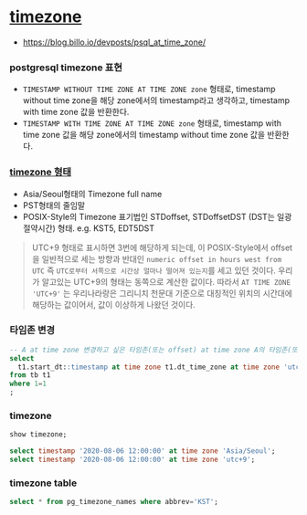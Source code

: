 # [timezone](https://www.postgresql.org/docs/current/functions-datetime.html#FUNCTIONS-DATETIME-ZONECONVERT)
- https://blog.billo.io/devposts/psql_at_time_zone/

### postgresql timezone 표현
- `TIMESTAMP WITHOUT TIME ZONE AT TIME ZONE zone` 형태로, timestamp without time zone을 해당 zone에서의 timestamp라고 생각하고, timestamp with time zone 값을 반환한다.    
- `TIMESTAMP WITH TIME ZONE AT TIME ZONE zone` 형태로, timestamp with time zone 값을 해당 zone에서의 timestamp without time zone 값을 반환한다.    

### [timezone 형태](https://www.postgresql.org/docs/current/datatype-datetime.html#DATATYPE-TIMEZONES)
- Asia/Seoul형태의 Timezone full name
- PST형태의 줄임말
- POSIX-Style의 Timezone 표기법인 STDoffset, STDoffsetDST (DST는 일광절약시간) 형태. e.g. KST5, EDT5DST  
> UTC+9 형태로 표시하면 3번에 해당하게 되는데, 이 POSIX-Style에서 offset을 일반적으로 세는 방향과 반대인 `numeric offset in hours west from UTC` 즉 `UTC로부터 서쪽으로 시간상 얼마나 떨어져 있는지`를 세고 있던 것이다. 우리가 알고있는 UTC+9의 형태는 동쪽으로 계산한 값이다. 따라서 `AT TIME ZONE 'UTC+9'` 는 우리나라랑은 그리니치 천문대 기준으로 대칭적인 위치의 시간대에 해당하는 값이어서, 값이 이상하게 나왔던 것이다.


### 타임존 변경
```sql
-- A at time zone 변경하고 싶은 타임존(또는 offset) at time zone A의 타임존(또는 offset)  
select
  t1.start_dt::timestamp at time zone t1.dt_time_zone at time zone 'utc' as target_dt
from tb t1
where 1=1
; 
```
### timezone
```sql
show timezone;

select timestamp '2020-08-06 12:00:00' at time zone 'Asia/Seoul';
select timestamp '2020-08-06 12:00:00' at time zone 'utc+9';
```
### timezone table
```sql
select * from pg_timezone_names where abbrev='KST';
```

